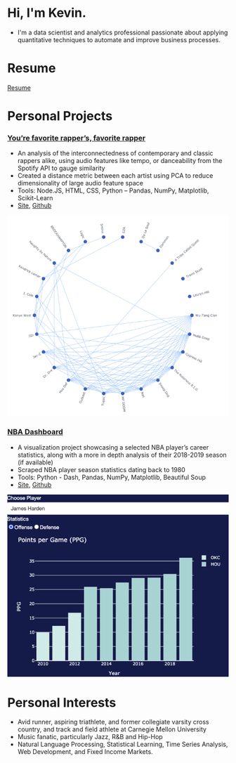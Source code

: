 # Hi, I'm Kevin.

- I'm a data scientist and analytics professional passionate about applying quantitative techniques to automate and improve business processes.

# Resume

[Resume](/Images/kcory%20resume%202020.pdf)

# Personal Projects

### [You’re favorite rapper’s, favorite rapper](https://spotify-rapper.herokuapp.com/)
- An analysis of the interconnectedness of contemporary and classic rappers alike, using audio features like tempo, or danceability from the Spotify API to gauge similarity
- Created a distance metric between each artist using PCA to reduce dimensionality of large audio feature space
- Tools: Node.JS, HTML, CSS, Python – Pandas, NumPy, Matplotlib, Scikit-Learn
- [Site](https://spotify-rapper.herokuapp.com/), [Github](https://github.com/kev-bot-studios/Spotify-Rapper)

![](/Images/SpotifyRapper.png)


### [NBA Dashboard](https://nba-dashboardz.herokuapp.com/)
-	A visualization project showcasing a selected NBA player’s career statistics, along with a more in depth analysis of their 2018-2019 season (if available)
-	Scraped NBA player season statistics dating back to 1980
-	Tools:  Python - Dash, Pandas, NumPy, Matplotlib, Beautiful Soup
- [Site](https://nba-dashboardz.herokuapp.com/), [Github](https://github.com/kev-bot-studios/NBA) 

![](/Images/NBADash.png)

# Personal Interests
- Avid runner, aspiring triathlete, and former collegiate varsity cross country, and track and field athlete at Carnegie Mellon University
- Music fanatic, particularly Jazz, R&B and Hip-Hop
- Natural Language Processing, Statistical Learning, Time Series Analysis, Web Development, and Fixed Income Markets.
